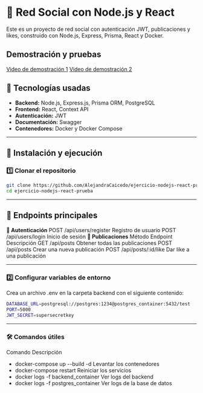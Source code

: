 # 🚀 Red Social con Node.js y React

Este es un proyecto de red social con autenticación JWT, publicaciones y likes, construido con Node.js, Express, Prisma, React y Docker.

## Demostración y pruebas
[Video de demostración 1](https://www.loom.com/share/a41784f9aaa149ccaa66b5b6894a3daf?sid=4f66fb92-89e3-47f4-a9ec-d8bef4566b25)
[Video de demostración 2](https://www.loom.com/share/44b2ee6f2fd14f278c4163a9ac0dd2a8?sid=800d9ba5-e1ab-445d-ae65-a3a10b9e9809)


## 📌 Tecnologías usadas
- **Backend:** Node.js, Express.js, Prisma ORM, PostgreSQL
- **Frontend:** React, Context API
- **Autenticación:** JWT
- **Documentación:** Swagger
- **Contenedores:** Docker y Docker Compose

---

## 🔧 Instalación y ejecución

### 1️⃣ Clonar el repositorio
```bash
git clone https://github.com/AlejandraCaicedo/ejercicio-nodejs-react-prueba.git
cd ejercicio-nodejs-react-prueba
```
---
## 📌 Endpoints principales
**🔐 Autenticación**
POST	/api/users/register	Registro de usuario
POST	/api/users/login	Inicio de sesión
**📝 Publicaciones**
Método	Endpoint	Descripción
GET	/api/posts	Obtener todas las publicaciones
POST	/api/posts	Crear una nueva publicación
POST	/api/posts/:id/like	Dar like a una publicación

---
### 2️⃣ Configurar variables de entorno
Crea un archivo .env en la carpeta backend con el siguiente contenido:
```bash
DATABASE_URL=postgresql://postgres:1234@postgres_container:5432/test
PORT=5000
JWT_SECRET=supersecretkey
```

---
### 🛠 Comandos útiles
Comando	Descripción
- docker-compose up --build -d	Levantar los contenedores
- docker-compose restart	Reiniciar los servicios
- docker logs -f backend_container	Ver logs del backend
- docker logs -f postgres_container	Ver logs de la base de datos

